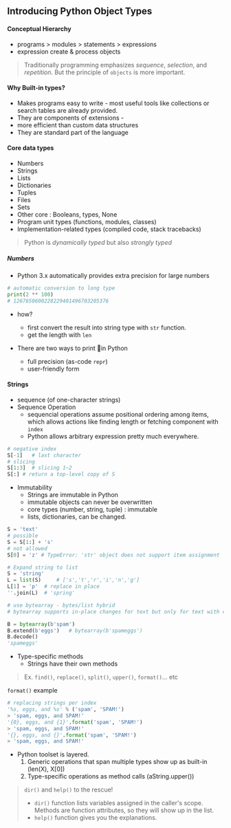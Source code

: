 ## Introducing Python Object Types

#### Conceptual Hierarchy
* programs > modules > statements > expressions
* expression create & process objects
> Traditionally programming emphasizes *sequence*, *selection*, and *repetition*. But the principle of `objects` is more important.

#### Why Built-in types?
* Makes programs easy to write - most useful tools like collections or search tables are already provided.
* They are components of extensions - 
* more efficient than custom data structures
* They are standard part of the language

#### Core data types
* Numbers
* Strings
* Lists
* Dictionaries
* Tuples
* Files
* Sets
* Other core : Booleans, types, None
* Program unit types (functions, modules, classes)
* Implementation-related types (compiled code, stack tracebacks)

> Python is *dynamically typed* but also *strongly typed*

##### Numbers
* Python 3.x automatically provides extra precision for large numbers
```python
# automatic conversion to long type
print(2 ** 100)
# 1267650600228229401496703205376
```
* how?
    * first convert the result into string type with `str` function.
    * get the length with `len`

* There are two ways to print in Python
    * full precision (as-code `repr`)
    * user-friendly form

#### Strings
* sequence (of one-character strings)
* Sequence Operation
    * sequencial operations assume positional ordering among items, which allows actions like finding length or fetching component with `index`
    * Python allows arbitrary expression pretty much everywhere.
```python
# negative index
S[-1]   # last character
# slicing
S[1:3]  # slicing 1~2
S[:] # return a top-level copy of S
```

* Immutability
    * Strings are immutable in Python
    * immutable objects can never be overwritten
    * core types (number, string, tuple) : immutable
    * lists, dictionaries, can be changed.
```python
S = 'text'
# possible
S = S[1:] + 's'
# not allowed
S[0] = 'z' # TypeError: 'str' object does not support item assignment

# Expand string to list
S = 'string'
L = list(S)     # ['s','t','r','i','n','g']
L[1] = 'p'  # replace in place
''.join(L)  # 'spring'

# use bytearray - bytes/list hybrid
# bytearray supports in-place changes for text but only for text with characters 8-bits wide. It is a distinct hybrid of immutable bytes strings and mutable lists

B = bytearray(b'spam')
B.extend(b'eggs')   # bytearray(b'spameggs')
B.decode()
'spameggs'
```

* Type-specific methods
    * Strings have their own methods
> Ex. `find()`, `replace()`, `split()`, `upper()`, `format()`... etc

`format()` example
```python
# replacing strings per index
'%s, eggs, and %s' % ('spam', 'SPAM!')
> 'spam, eggs, and SPAM!'
'{0}, eggs, and {1}'.format('spam', 'SPAM!')
> 'spam, eggs, and SPAM!'
'{}, eggs, and {}'.format('spam', 'SPAM!')
> 'spam, eggs, and SPAM!'
```

* Python toolset is layered.
    1. Generic operations that span multiple types show up as built-in (len(X), X[0])
    2. Type-specific operations as method calls (aString.upper())

> `dir()` and `help()` to the rescue!
> - `dir()` function lists variables assigned in the caller's scope. Methods are function attributes, so they will show up in the list.
> - `help()` function gives you the explanations.

